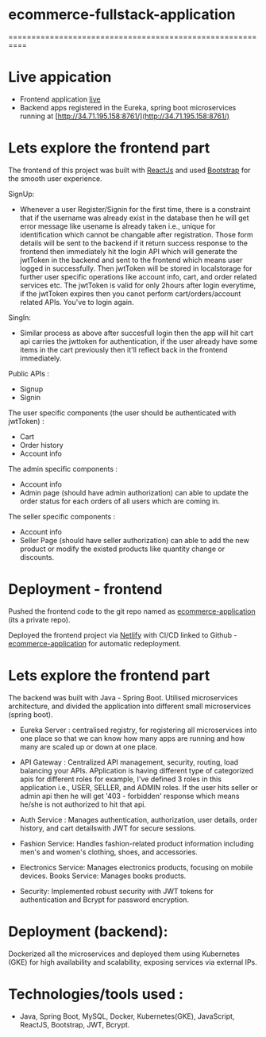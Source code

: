 # ecommerce-fullstack-application
==========================================================
# Live appication

- Frontend application [live](https://ak-ecom.netlify.app/)
- Backend apps registered in the Eureka, spring boot microservices running at [http://34.71.195.158:8761/](http://34.71.195.158:8761/)

# Lets explore the frontend part

The frontend of this project was built with [ReactJs](https://github.com/facebook/create-react-app) and used [Bootstrap](https://getbootstrap.com) for the smooth user experience.

SignUp:
- Whenever a user Register/Signin for the first time, there is a constraint that if the username was already exist in the database then he will get error message like usename is already taken i.e., unique for identification which cannot be changable after registration. Those form details will be sent to the backend if it return success response to the frontend then immediately hit the login API which will generate the jwtToken in the backend and sent to the frontend which means user logged in successfully. Then jwtToken will be stored in localstorage for further user specific operations like account info, cart, and order related services etc.
The jwtToken is valid for only 2hours after login everytime, if the jwtToken expires then you canot perform cart/orders/account related APIs. You've to login again.

SingIn:
- Similar process as above after succesfull login then the app will hit cart api carries the jwttoken for authentication, if the user already have some items in the cart previously then it'll reflect back in the frontend immediately.

Public APIs :
- Signup
- Signin

The user specific components (the user should be authenticated with jwtToken) :
- Cart
- Order history
- Account info

The admin specific components :
- Account info
- Admin page (should have admin authorization) can able to update the order status for each orders of all users which are coming in.
    
The seller specific components :
- Account info
- Seller Page (should have seller authorization) can able to add the new product or modify the existed products like quantity change or discounts.

# Deployment - frontend

Pushed the frontend code to the git repo named as [ecommerce-application](https://github.com/ashokumaar/ecommerce-application) (its a private repo).

Deployed the frontend project via [Netlify](https://app.netlify.com/) with CI/CD linked to Github - [ecommerce-application](https://github.com/ashokumaar/ecommerce-application) for automatic redeployment.


# Lets explore the frontend part

The backend was built with Java - Spring Boot. Utilised microservices architecture, and divided the application into different small microservices (spring boot).

- Eureka Server : centralised registry, for registering all microservices into one place so that we can know how many apps are running and how many are scaled up or down at one place.

- API Gateway : Centralized API management, security, routing, load balancing your APIs. APplication is having different type of categorized apis for different roles for example, I've defined 3 roles in this application i.e., USER, SELLER, and ADMIN roles. If the user hits seller or admin api then he will get '403 - forbidden' response which means he/she is not authorized to hit that api.

- Auth Service : Manages authentication, authorization, user details, order history, and cart detailswith JWT for secure sessions.

- Fashion Service: Handles fashion-related product information including men's and women's clothing, shoes, and accessories.

- Electronics Service: Manages electronics products, focusing on mobile devices.
Books Service: Manages books products.

- Security: Implemented robust security with JWT tokens for authentication and Bcrypt for password encryption.

# Deployment (backend): 

Dockerized all the microservices and deployed them using Kubernetes (GKE) for high availability and scalability, exposing services via external IPs.


# Technologies/tools used :

- Java, Spring Boot, MySQL, Docker, Kubernetes(GKE), JavaScript, ReactJS, Bootstrap, JWT, Bcrypt.